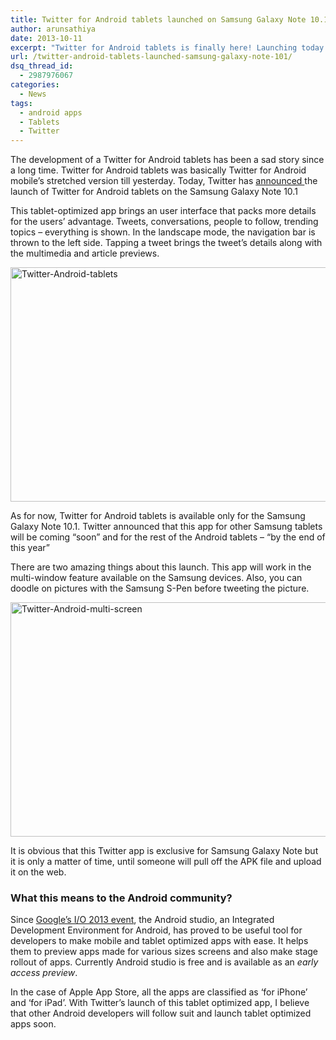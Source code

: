 ```yaml
---
title: Twitter for Android tablets launched on Samsung Galaxy Note 10.1
author: arunsathiya
date: 2013-10-11
excerpt: "Twitter for Android tablets is finally here! Launching today with the Samsung Galaxy Note 10.1, it'll be available soon for all other Android tablets."
url: /twitter-android-tablets-launched-samsung-galaxy-note-101/
dsq_thread_id:
  - 2987976067
categories:
  - News
tags:
  - android apps
  - Tablets
  - Twitter
---
```

The development of a Twitter for Android tablets has been a sad story since a long time. Twitter for Android tablets was basically Twitter for Android mobile&#8217;s stretched version till yesterday. Today, Twitter has <a href="https://blog.twitter.com/2013/twitter-for-android-now-on-tablets" onclick="_gaq.push(['_trackEvent', 'outbound-article', 'https://blog.twitter.com/2013/twitter-for-android-now-on-tablets', 'announced ']);" title="Twitter for Android tablets">announced </a>the launch of Twitter for Android tablets on the Samsung Galaxy Note 10.1

This tablet-optimized app brings an user interface that packs more details for the users&#8217; advantage. Tweets, conversations, people to follow, trending topics &#8211; everything is shown. In the landscape mode, the navigation bar is thrown to the left side. Tapping a tweet brings the tweet&#8217;s details along with the multimedia and article previews.

[<img class="aligncenter size-medium wp-image-78074" alt="Twitter-Android-tablets" src="http://cdn.devilsworkshop.org/files/2013/10/Twitter-Android-tablets-600x375.jpg" width="600" height="375" />][1]

As for now, Twitter for Android tablets is available only for the Samsung Galaxy Note 10.1. Twitter announced that this app for other Samsung tablets will be coming &#8220;soon&#8221; and for the rest of the Android tablets &#8211; &#8220;by the end of this year&#8221;

There are two amazing things about this launch. This app will work in the multi-window feature available on the Samsung devices. Also, you can doodle on pictures with the Samsung S-Pen before tweeting the picture.

[<img class="aligncenter size-medium wp-image-78072" alt="Twitter-Android-multi-screen" src="http://cdn.devilsworkshop.org/files/2013/10/Twitter-Android-multi-screen-600x375.png" width="600" height="375" />][2]

It is obvious that this Twitter app is exclusive for Samsung Galaxy Note but it is only a matter of time, until someone will pull off the APK file and upload it on the web.

### What this means to the Android community?

Since [Google&#8217;s I/O 2013 event][3], the Android studio, an Integrated Development Environment for Android, has proved to be useful tool for developers to make mobile and tablet optimized apps with ease. It helps them to preview apps made for various sizes screens and also make stage rollout of apps. Currently Android studio is free and is available as an *early access preview*.

In the case of Apple App Store, all the apps are classified as &#8216;for iPhone&#8217; and &#8216;for iPad&#8217;. With Twitter&#8217;s launch of this tablet optimized app, I believe that other Android developers will follow suit and launch tablet optimized apps soon.

 [1]: http://cdn.devilsworkshop.org/files/2013/10/Twitter-Android-tablets.jpg
 [2]: http://cdn.devilsworkshop.org/files/2013/10/Twitter-Android-multi-screen.png
 [3]: devilsworkshop.org/news/roundup-google-io-2013-announcements/74134/
